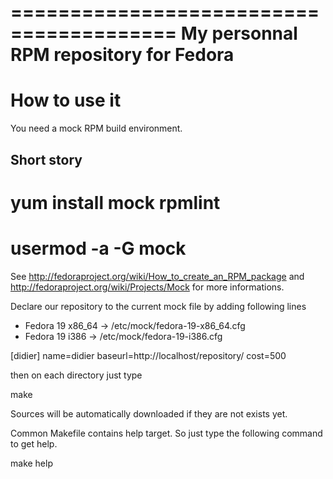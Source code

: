========================================
 My personnal RPM repository for Fedora
========================================

How to use it
=============

You need a mock RPM build environment.

Short story
-----------

  # yum install mock rpmlint
  
  # usermod -a -G mock <USER>

See http://fedoraproject.org/wiki/How_to_create_an_RPM_package and http://fedoraproject.org/wiki/Projects/Mock for more informations.

Declare our repository to the current mock file by adding following lines
*  Fedora 19 x86_64 -> /etc/mock/fedora-19-x86_64.cfg
*  Fedora 19 i386 -> /etc/mock/fedora-19-i386.cfg

 [didier]
 name=didier
 baseurl=http://localhost/repository/
 cost=500

then on each directory just type

 make

Sources will be automatically downloaded if they are not exists yet.

Common Makefile contains help target. So just type the following command to get help.

 make help
